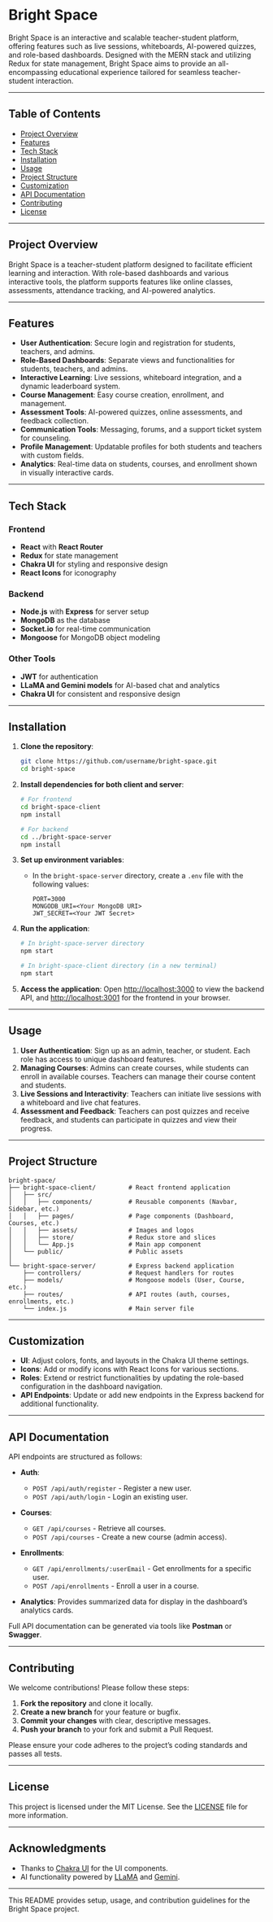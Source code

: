   
# Bright Space          
 
Bright Space is an interactive and scalable teacher-student platform, offering features such as live sessions, whiteboards, AI-powered quizzes, and role-based dashboards. Designed with the MERN stack and utilizing Redux for state management, Bright Space aims to provide an all-encompassing educational experience tailored for seamless teacher-student interaction.

---

## Table of Contents

- [Project Overview](#project-overview)
- [Features](#features)
- [Tech Stack](#tech-stack)
- [Installation](#installation)
- [Usage](#usage)
- [Project Structure](#project-structure)
- [Customization](#customization)
- [API Documentation](#api-documentation)
- [Contributing](#contributing)
- [License](#license)

---

## Project Overview

Bright Space is a teacher-student platform designed to facilitate efficient learning and interaction. With role-based dashboards and various interactive tools, the platform supports features like online classes, assessments, attendance tracking, and AI-powered analytics.

---

## Features

- **User Authentication**: Secure login and registration for students, teachers, and admins.
- **Role-Based Dashboards**: Separate views and functionalities for students, teachers, and admins.
- **Interactive Learning**: Live sessions, whiteboard integration, and a dynamic leaderboard system.
- **Course Management**: Easy course creation, enrollment, and management.
- **Assessment Tools**: AI-powered quizzes, online assessments, and feedback collection.
- **Communication Tools**: Messaging, forums, and a support ticket system for counseling.
- **Profile Management**: Updatable profiles for both students and teachers with custom fields.
- **Analytics**: Real-time data on students, courses, and enrollment shown in visually interactive cards.

---

## Tech Stack

### Frontend
- **React** with **React Router**
- **Redux** for state management
- **Chakra UI** for styling and responsive design
- **React Icons** for iconography

### Backend
- **Node.js** with **Express** for server setup
- **MongoDB** as the database
- **Socket.io** for real-time communication
- **Mongoose** for MongoDB object modeling

### Other Tools
- **JWT** for authentication
- **LLaMA and Gemini models** for AI-based chat and analytics
- **Chakra UI** for consistent and responsive design

---

## Installation

1. **Clone the repository**:
   ```bash
   git clone https://github.com/username/bright-space.git
   cd bright-space
   ```

2. **Install dependencies for both client and server**:
   ```bash
   # For frontend
   cd bright-space-client
   npm install

   # For backend
   cd ../bright-space-server
   npm install
   ```

3. **Set up environment variables**:
   - In the `bright-space-server` directory, create a `.env` file with the following values:
     ```
     PORT=3000
     MONGODB_URI=<Your MongoDB URI>
     JWT_SECRET=<Your JWT Secret>
     ```

4. **Run the application**:
   ```bash
   # In bright-space-server directory
   npm start

   # In bright-space-client directory (in a new terminal)
   npm start
   ```

5. **Access the application**:
   Open [http://localhost:3000](http://localhost:3000) to view the backend API, and [http://localhost:3001](http://localhost:3001) for the frontend in your browser.

---

## Usage

1. **User Authentication**: Sign up as an admin, teacher, or student. Each role has access to unique dashboard features.
2. **Managing Courses**: Admins can create courses, while students can enroll in available courses. Teachers can manage their course content and students.
3. **Live Sessions and Interactivity**: Teachers can initiate live sessions with a whiteboard and live chat features.
4. **Assessment and Feedback**: Teachers can post quizzes and receive feedback, and students can participate in quizzes and view their progress.

---

## Project Structure

```
bright-space/
├── bright-space-client/         # React frontend application
│   ├── src/
│   │   ├── components/          # Reusable components (Navbar, Sidebar, etc.)
│   │   ├── pages/               # Page components (Dashboard, Courses, etc.)
│   │   ├── assets/              # Images and logos
│   │   ├── store/               # Redux store and slices
│   │   └── App.js               # Main app component
│   └── public/                  # Public assets
│
└── bright-space-server/         # Express backend application
    ├── controllers/             # Request handlers for routes
    ├── models/                  # Mongoose models (User, Course, etc.)
    ├── routes/                  # API routes (auth, courses, enrollments, etc.)
    └── index.js                 # Main server file
```

---

## Customization

- **UI**: Adjust colors, fonts, and layouts in the Chakra UI theme settings.
- **Icons**: Add or modify icons with React Icons for various sections.
- **Roles**: Extend or restrict functionalities by updating the role-based configuration in the dashboard navigation.
- **API Endpoints**: Update or add new endpoints in the Express backend for additional functionality.

---

## API Documentation

API endpoints are structured as follows:

- **Auth**: 
  - `POST /api/auth/register` - Register a new user.
  - `POST /api/auth/login` - Login an existing user.
  
- **Courses**:
  - `GET /api/courses` - Retrieve all courses.
  - `POST /api/courses` - Create a new course (admin access).

- **Enrollments**:
  - `GET /api/enrollments/:userEmail` - Get enrollments for a specific user.
  - `POST /api/enrollments` - Enroll a user in a course.

- **Analytics**: Provides summarized data for display in the dashboard’s analytics cards.

Full API documentation can be generated via tools like **Postman** or **Swagger**.

---

## Contributing

We welcome contributions! Please follow these steps:

1. **Fork the repository** and clone it locally.
2. **Create a new branch** for your feature or bugfix.
3. **Commit your changes** with clear, descriptive messages.
4. **Push your branch** to your fork and submit a Pull Request.

Please ensure your code adheres to the project’s coding standards and passes all tests.

---

## License

This project is licensed under the MIT License. See the [LICENSE](LICENSE) file for more information.

---

## Acknowledgments

- Thanks to [Chakra UI](https://chakra-ui.com) for the UI components.
- AI functionality powered by [LLaMA](https://ai.facebook.com/llama/) and [Gemini](https://www.google.com).

---

This README provides setup, usage, and contribution guidelines for the Bright Space project.
